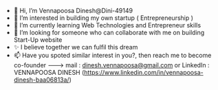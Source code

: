 - 👋 Hi, I’m Vennapoosa Dinesh@Dini-49149
- 👀 I’m interested in building my own startup ( Entrepreneurship )
- 🌱 I’m currently learning Web Technologies and Entrepreneur skills
- 💞️ I’m looking for someone who can collaborate with me on building Start-Up website
- ✨ I believe together we can fulfil this dream
- 📫 Have you spoted similar interest in you?, then reach me to become co-founder ---> mail : dinesh.vennapoosa@gmail.com or LinkedIn : VENNAPOOSA DINESH (https://www.linkedin.com/in/vennapoosa-dinesh-baa06813a/)

<!---
Dini-49149/Dini-49149 is a ✨ special ✨ repository because its `README.md` (this file) appears on your GitHub profile.
You can click the Preview link to take a look at your changes.
--->
